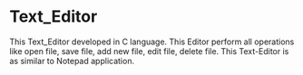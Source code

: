 # Text_Editor
This Text_Editor developed in C language. This Editor perform all operations like open file, save file, add new file, edit file, delete file. This Text-Editor is as similar to Notepad application.
